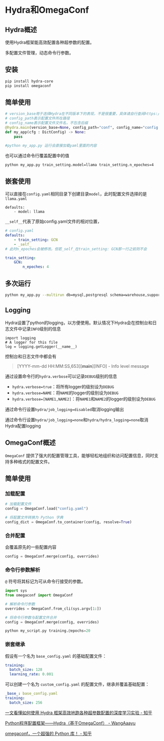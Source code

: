 # Hydra和OmegaConf

## Hydra概述

使用Hydra框架能高效配置各种超参数的配置。

多配置文件管理，动态命令行参数。

## 安装

```sh
pip install hydra-core
pip install omegaconf
```



## 简单使用



```python
# version_base用于选择Hydra在不同版本下的表现，不是很重要，具体请自行查阅https://hydra.cc/docs/upgrades/version_base/
# config_path表示配置文件所在路径
# config_name表示配置文件文件名，不包含后缀
@hydra.main(version_base=None, config_path="conf", config_name="config.yaml")  
def my_app(cfg : DictConfig) -> None: 
	pass

#python my_app.py 运行会直接加载yaml里面的内容
```



也可以通过命令行覆盖配置中的值

```sh
python my_app.py train_setting.model=llama train_setting.n_epoches=4
```



## 嵌套使用

可以直接在`config.yaml`相同目录下创建目录`model`，此时配置文件选择的是`llama.yaml`

```
defaults:
	- model: llama
```



`__self__`代表了原始config.yaml文件的相对位置，

```yaml
# config.yaml
defaults:
    - train_setting: GCN 
    - _self_ 
# 此时n_epoches会被修改。但若_self_在train_setting: GCN那一行之前则不会

train_setting:
    GCN:
        n_epoches: 4
```



## 多次运行

```sh
python my_app.py --multirun db=mysql,postgresql schema=warehouse,support,school
```



## Logging

Hydra设置了python的logging，以方便使用。默认情况下Hydra会在控制台和日志文件中记录`INFO`级别的信息

```
import logging
# A logger for this file
log = logging.getLogger(__name__)
```

控制台和日志文件中都会有

> [YYYY-mm-dd HH:MM:SS,653][**main**][INFO] - Info level message

通过设置命令行的`hydra.verbose`可以记录`DEBUG`级别的信息

- `hydra.verbose=true`：将所有logger的级别设为`DEBUG`
- `hydra.verbose=NAME`：将`NAME`的logger的级别设为`DEBUG`
- `hydra.verbose=[NAME1,NAME2]`：将`NAME1`和`NAME2`的logger的级别设为`DEBUG`

通过命令行设置`hydra/job_logging=disabled`取消logging输出

通过命令行设置`hydra/job_logging=none`和`hydra/hydra_logging=none`取消Hydra配置logging

## OmegaConf概述

`OmegaConf` 提供了强大的配置管理工具，能够轻松地组织和访问配置信息，同时支持多种格式的配置文件。



## 简单使用

### 加载配置

```python
# 加载配置文件
config = OmegaConf.load("config.yaml")

# 将配置文件转换为 Python 字典
config_dict = OmegaConf.to_container(config, resolve=True)
```



### 合并配置

会覆盖原先的一些配置内容

```python
config = OmegaConf.merge(config, overrides)
```



### 命令行参数解析

`@` 符号将其标记为可从命令行接受的参数。



```python
import sys
from omegaconf import OmegaConf

# 解析命令行参数
overrides = OmegaConf.from_cli(sys.argv[1:])

# 将命令行参数与配置文件合并
config = OmegaConf.merge(config, overrides)

python my_script.py training.@epochs=20
```



### 嵌套继承

假设有一个名为 `base_config.yaml` 的基础配置文件：

```yaml
training:
  batch_size: 128
  learning_rate: 0.001
```

可以创建一个名为 `custom_config.yaml` 的配置文件，继承并覆盖基础配置：

```yaml
_base_: base_config.yaml
training:
  batch_size: 256
```

[一文看懂如何使用 Hydra 框架高效地跑各种超参数配置的深度学习实验 - 知乎](https://zhuanlan.zhihu.com/p/662221581)

[Python程序配置框架——Hydra（基于OmegaConf） - WangAaayu](https://wangaaayu.github.io/blog/posts/f5d8529f/)

[omegaconf，一个超强的 Python 库！ - 知乎](https://zhuanlan.zhihu.com/p/682336393)
